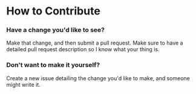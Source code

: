 # How to Contribute

### Have a change you'd like to see?
Make that change, and then submit a pull request.
Make sure to have a detailed pull request description so I know what your thing is.

### Don't want to make it yourself?
Create a new issue detailing the change you'd like to make, and someone might write it.
